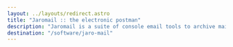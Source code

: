```yaml
---
layout: ../layouts/redirect.astro
title: "Jaromail :: the electronic postman"
description: "Jaromail is a suite of console email tools to archive mails without storing them online. Made with old and reliable open source components and standards."
destination: "/software/jaro-mail"
---
```


